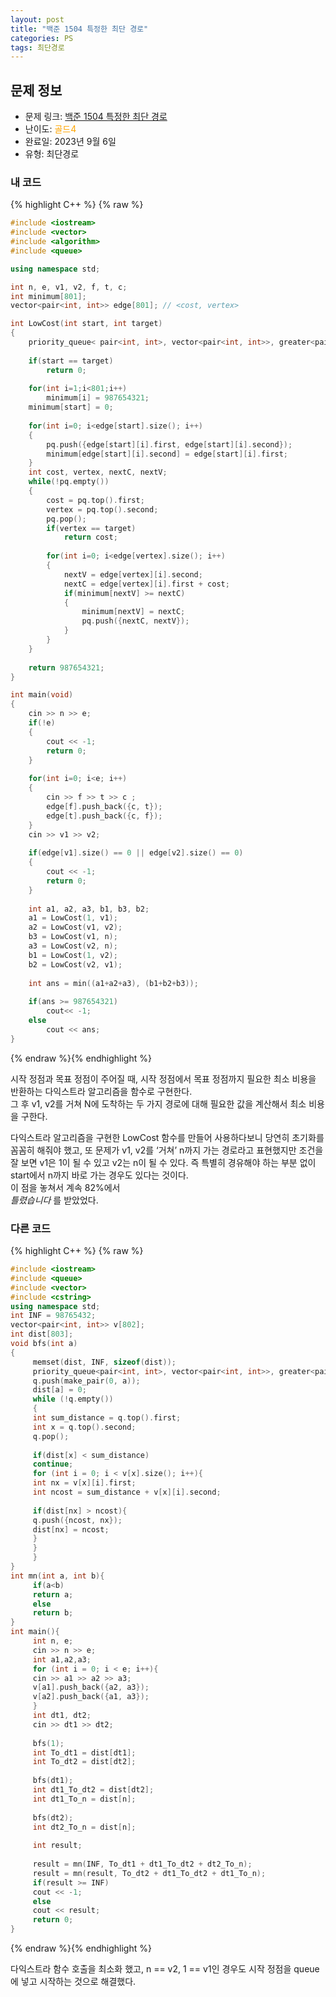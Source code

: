 ```yaml
---
layout: post
title: "백준 1504 특정한 최단 경로"
categories: PS
tags: 최단경로
---
```


## 문제 정보
- 문제 링크: [백준 1504 특정한 최단 경로](https://www.acmicpc.net/problem/1504)
- 난이도: <span style="color:#FFA500">골드4</span>
- 완료일: 2023년 9월 6일
- 유형: 최단경로

### 내 코드

{% highlight C++ %} {% raw %}
```C++
#include <iostream>
#include <vector>
#include <algorithm>
#include <queue>

using namespace std;

int n, e, v1, v2, f, t, c;
int minimum[801];
vector<pair<int, int>> edge[801]; // <cost, vertex>

int LowCost(int start, int target)
{
	priority_queue< pair<int, int>, vector<pair<int, int>>, greater<pair<int, int>> >pq;
	
	if(start == target)
		return 0;
	
	for(int i=1;i<801;i++) 
		minimum[i] = 987654321;
	minimum[start] = 0;
	
	for(int i=0; i<edge[start].size(); i++)
	{
		pq.push({edge[start][i].first, edge[start][i].second});
		minimum[edge[start][i].second] = edge[start][i].first;
	}
	int cost, vertex, nextC, nextV;
	while(!pq.empty())
	{
		cost = pq.top().first;
		vertex = pq.top().second;
		pq.pop();
		if(vertex == target)
			return cost;
		
		for(int i=0; i<edge[vertex].size(); i++)
		{
			nextV = edge[vertex][i].second;
			nextC = edge[vertex][i].first + cost;
			if(minimum[nextV] >= nextC)
			{
				minimum[nextV] = nextC;
				pq.push({nextC, nextV});
			}
		}
	}
	
	return 987654321;
}

int main(void)
{
	cin >> n >> e;
	if(!e)
	{
		cout << -1;
		return 0;
	}
	
	for(int i=0; i<e; i++)
	{
		cin >> f >> t >> c ;
		edge[f].push_back({c, t});
		edge[t].push_back({c, f});
	}
	cin >> v1 >> v2;
	
	if(edge[v1].size() == 0 || edge[v2].size() == 0)
	{
		cout << -1;
		return 0;
	}
	
	int a1, a2, a3, b1, b3, b2;
	a1 = LowCost(1, v1);
	a2 = LowCost(v1, v2);
	b3 = LowCost(v1, n);
	a3 = LowCost(v2, n);
	b1 = LowCost(1, v2);
	b2 = LowCost(v2, v1);
	
	int ans = min((a1+a2+a3), (b1+b2+b3));
	
	if(ans >= 987654321)
		cout<< -1;
	else
		cout << ans;
}
```
{% endraw %}{% endhighlight %}

시작 정점과 목표 정점이 주어질 때, 시작 정점에서 목표 정점까지 필요한 최소 비용을 반환하는 다익스트라 알고리즘을 함수로 구현한다.  
그 후 v1, v2를 거쳐 N에 도착하는 두 가지 경로에 대해 필요한 값을 계산해서 최소 비용을 구한다.  

다익스트라 알고리즘을 구현한 LowCost 함수를 만들어 사용하다보니 당연히 초기화를 꼼꼼히 해줘야 했고, 또 문제가 v1, v2를 ‘거쳐’ n까지 가는 경로라고 표현했지만 조건을 잘 보면 v1은 1이 될 수 있고 v2는 n이 될 수 있다. 즉 특별히 경유해야 하는 부분 없이 start에서 n까지 바로 가는 경우도 있다는 것이다.  
이 점을 놓쳐서 계속 82%에서   
_틀렸습니다_ 를 받았었다. 

### 다른 코드

{% highlight C++ %} {% raw %}
```C++
#include <iostream>
#include <queue>
#include <vector>
#include <cstring>
using namespace std;
int INF = 98765432;
vector<pair<int, int>> v[802];
int dist[803];
void bfs(int a)
{
	 memset(dist, INF, sizeof(dist));
	 priority_queue<pair<int, int>, vector<pair<int, int>>, greater<pair<int, int>>> q;
	 q.push(make_pair(0, a));
	 dist[a] = 0;
	 while (!q.empty())
	 {
	 int sum_distance = q.top().first;
	 int x = q.top().second;
	 q.pop();
	 
	 if(dist[x] < sum_distance)
	 continue;
	 for (int i = 0; i < v[x].size(); i++){
	 int nx = v[x][i].first;
	 int ncost = sum_distance + v[x][i].second;
 
	 if(dist[nx] > ncost){
	 q.push({ncost, nx});
	 dist[nx] = ncost;
	 }
	 }
	 }
}
int mn(int a, int b){
	 if(a<b)
	 return a;
	 else
	 return b;
}
int main(){
	 int n, e;
	 cin >> n >> e;
	 int a1,a2,a3;
	 for (int i = 0; i < e; i++){
	 cin >> a1 >> a2 >> a3;
	 v[a1].push_back({a2, a3});
	 v[a2].push_back({a1, a3});
	 }
	 int dt1, dt2;
	 cin >> dt1 >> dt2;
	 
	 bfs(1);
	 int To_dt1 = dist[dt1];
	 int To_dt2 = dist[dt2];
 
	 bfs(dt1);
	 int dt1_To_dt2 = dist[dt2];
	 int dt1_To_n = dist[n];
 
	 bfs(dt2);
	 int dt2_To_n = dist[n];
 
	 int result;
 
	 result = mn(INF, To_dt1 + dt1_To_dt2 + dt2_To_n);
	 result = mn(result, To_dt2 + dt1_To_dt2 + dt1_To_n);
	 if(result >= INF)
	 cout << -1;
	 else
	 cout << result;
	 return 0;
}
```
{% endraw %}{% endhighlight %}

다익스트라 함수 호출을 최소화 했고, n == v2, 1 == v1인 경우도 시작 정점을 queue에 넣고 시작하는 것으로 해결했다.

